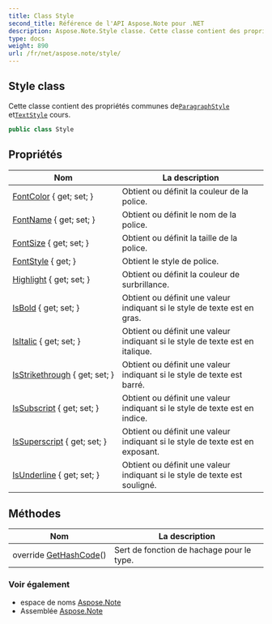 ```yaml
---
title: Class Style
second_title: Référence de l'API Aspose.Note pour .NET
description: Aspose.Note.Style classe. Cette classe contient des propriétés communes deParagraphStyle etTextStyle cours.
type: docs
weight: 890
url: /fr/net/aspose.note/style/
---
```

## Style class

Cette classe contient des propriétés communes de[`ParagraphStyle`](../paragraphstyle/) et[`TextStyle`](../textstyle/) cours.

```csharp
public class Style
```

## Propriétés

| Nom | La description |
| --- | --- |
| [FontColor](../../aspose.note/style/fontcolor/) { get; set; } | Obtient ou définit la couleur de la police. |
| [FontName](../../aspose.note/style/fontname/) { get; set; } | Obtient ou définit le nom de la police. |
| [FontSize](../../aspose.note/style/fontsize/) { get; set; } | Obtient ou définit la taille de la police. |
| [FontStyle](../../aspose.note/style/fontstyle/) { get; } | Obtient le style de police. |
| [Highlight](../../aspose.note/style/highlight/) { get; set; } | Obtient ou définit la couleur de surbrillance. |
| [IsBold](../../aspose.note/style/isbold/) { get; set; } | Obtient ou définit une valeur indiquant si le style de texte est en gras. |
| [IsItalic](../../aspose.note/style/isitalic/) { get; set; } | Obtient ou définit une valeur indiquant si le style de texte est en italique. |
| [IsStrikethrough](../../aspose.note/style/isstrikethrough/) { get; set; } | Obtient ou définit une valeur indiquant si le style de texte est barré. |
| [IsSubscript](../../aspose.note/style/issubscript/) { get; set; } | Obtient ou définit une valeur indiquant si le style de texte est en indice. |
| [IsSuperscript](../../aspose.note/style/issuperscript/) { get; set; } | Obtient ou définit une valeur indiquant si le style de texte est en exposant. |
| [IsUnderline](../../aspose.note/style/isunderline/) { get; set; } | Obtient ou définit une valeur indiquant si le style de texte est souligné. |

## Méthodes

| Nom | La description |
| --- | --- |
| override [GetHashCode](../../aspose.note/style/gethashcode/)() | Sert de fonction de hachage pour le type. |

### Voir également

* espace de noms [Aspose.Note](../../aspose.note/)
* Assemblée [Aspose.Note](../../)


